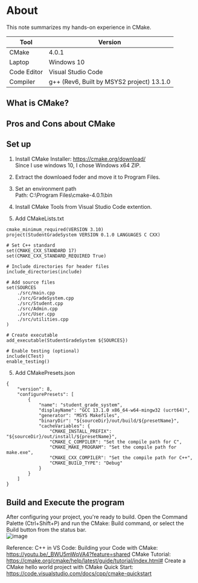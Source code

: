 # About 
This note summarizes my hands-on experience in CMake. 

| Tool | Version |
|--------|----------------------|
| CMake      | 4.0.1               |
| Laptop      | Windows 10          |
| Code Editor  | Visual Studio Code |
| Compiler  | g++ (Rev6, Built by MSYS2 project) 13.1.0 | 


## What is CMake?

## Pros and Cons about CMake

## Set up
1. Install CMake
Installer: https://cmake.org/download/  
Since I use windows 10, I chose Windows x64 ZIP.

2. Extract the downloaed foder and move it to Program Files.

3. Set an environment path   
Path: C:\Program Files\cmake-4.0.1\bin

4. Install CMake Tools from Visual Studio Code extention.  

4. Add CMakeLists.txt
```
cmake_minimum_required(VERSION 3.10)
project(StudentGradeSystem VERSION 0.1.0 LANGUAGES C CXX)

# Set C++ standard
set(CMAKE_CXX_STANDARD 17)
set(CMAKE_CXX_STANDARD_REQUIRED True)

# Include directories for header files
include_directories(include)

# Add source files
set(SOURCES
    ./src/main.cpp
    ./src/GradeSystem.cpp
    ./src/Student.cpp
    ./src/Admin.cpp
    ./src/User.cpp
    ./src/utilities.cpp
)

# Create executable
add_executable(StudentGradeSystem ${SOURCES})

# Enable testing (optional)
include(CTest)
enable_testing()

```


5. Add CMakePresets.json
```
{
    "version": 8,
    "configurePresets": [
        {
            "name": "student_grade_system",
            "displayName": "GCC 13.1.0 x86_64-w64-mingw32 (ucrt64)",
            "generator": "MSYS Makefiles",
            "binaryDir": "${sourceDir}/out/build/${presetName}",
            "cacheVariables": {
                "CMAKE_INSTALL_PREFIX": "${sourceDir}/out/install/${presetName}",
                "CMAKE_C_COMPILER": "Set the compile path for C",
                "CMAKE_MAKE_PROGRAM": "Set the compile path for make.exe",
                "CMAKE_CXX_COMPILER": "Set the compile path for C++",
                "CMAKE_BUILD_TYPE": "Debug"
            }
        }
    ]
}
```


## Build and Execute the program
After configuring your project, you're ready to build. Open the Command Palette (Ctrl+Shift+P) and run the CMake: Build command, or select the Build button from the status bar.  
![image](https://github.com/user-attachments/assets/0702c9f4-a852-4d69-8d3e-1ee793745793)  



Reference:
C++ in VS Code: Building your Code with CMake: https://youtu.be/_BWU5mWqVA4?feature=shared
CMake Tutorial: https://cmake.org/cmake/help/latest/guide/tutorial/index.html#
Create a CMake hello world project with CMake Quick Start: https://code.visualstudio.com/docs/cpp/cmake-quickstart
